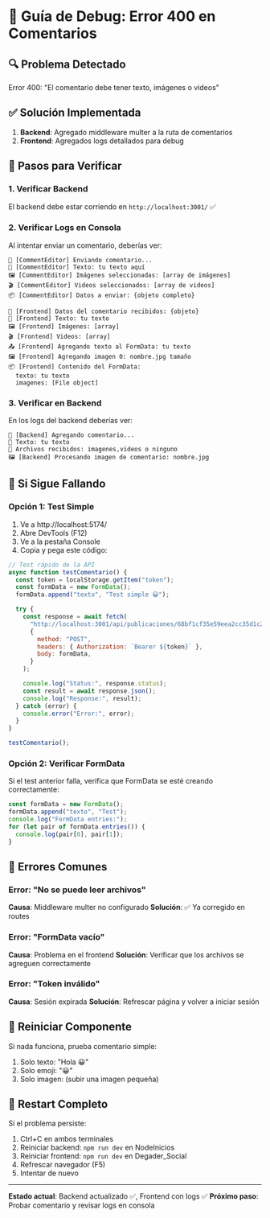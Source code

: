 # 🐛 Guía de Debug: Error 400 en Comentarios

## 🔍 Problema Detectado

Error 400: "El comentario debe tener texto, imágenes o videos"

## ✅ Solución Implementada

1. **Backend**: Agregado middleware multer a la ruta de comentarios
2. **Frontend**: Agregados logs detallados para debug

## 🧪 Pasos para Verificar

### 1. **Verificar Backend**

El backend debe estar corriendo en `http://localhost:3001/` ✅

### 2. **Verificar Logs en Consola**

Al intentar enviar un comentario, deberías ver:

```
📝 [CommentEditor] Enviando comentario...
📄 [CommentEditor] Texto: tu texto aquí
🖼️ [CommentEditor] Imágenes seleccionadas: [array de imágenes]
🎬 [CommentEditor] Videos seleccionados: [array de videos]
📦 [CommentEditor] Datos a enviar: {objeto completo}

🚀 [Frontend] Datos del comentario recibidos: {objeto}
📝 [Frontend] Texto: tu texto
🖼️ [Frontend] Imágenes: [array]
🎬 [Frontend] Videos: [array]
📤 [Frontend] Agregando texto al FormData: tu texto
🖼️ [Frontend] Agregando imagen 0: nombre.jpg tamaño
📦 [Frontend] Contenido del FormData:
  texto: tu texto
  imagenes: [File object]
```

### 3. **Verificar en Backend**

En los logs del backend deberías ver:

```
📝 [Backend] Agregando comentario...
📄 Texto: tu texto
📁 Archivos recibidos: imagenes,videos o ninguno
🖼️ [Backend] Procesando imagen de comentario: nombre.jpg
```

## 🔧 Si Sigue Fallando

### Opción 1: Test Simple

1. Ve a http://localhost:5174/
2. Abre DevTools (F12)
3. Ve a la pestaña Console
4. Copia y pega este código:

```javascript
// Test rápido de la API
async function testComentario() {
  const token = localStorage.getItem("token");
  const formData = new FormData();
  formData.append("texto", "Test simple 😀");

  try {
    const response = await fetch(
      "http://localhost:3001/api/publicaciones/68bf1cf35e59eea2cc35d1c2/comentarios",
      {
        method: "POST",
        headers: { Authorization: `Bearer ${token}` },
        body: formData,
      }
    );

    console.log("Status:", response.status);
    const result = await response.json();
    console.log("Response:", result);
  } catch (error) {
    console.error("Error:", error);
  }
}

testComentario();
```

### Opción 2: Verificar FormData

Si el test anterior falla, verifica que FormData se esté creando correctamente:

```javascript
const formData = new FormData();
formData.append("texto", "Test");
console.log("FormData entries:");
for (let pair of formData.entries()) {
  console.log(pair[0], pair[1]);
}
```

## 🚨 Errores Comunes

### Error: "No se puede leer archivos"

**Causa**: Middleware multer no configurado
**Solución**: ✅ Ya corregido en routes

### Error: "FormData vacío"

**Causa**: Problema en el frontend
**Solución**: Verificar que los archivos se agreguen correctamente

### Error: "Token inválido"

**Causa**: Sesión expirada
**Solución**: Refrescar página y volver a iniciar sesión

## 📝 Reiniciar Componente

Si nada funciona, prueba comentario simple:

1. Solo texto: "Hola 😀"
2. Solo emoji: "😀"
3. Solo imagen: (subir una imagen pequeña)

## 🔄 Restart Completo

Si el problema persiste:

1. Ctrl+C en ambos terminales
2. Reiniciar backend: `npm run dev` en NodeInicios
3. Reiniciar frontend: `npm run dev` en Degader_Social
4. Refrescar navegador (F5)
5. Intentar de nuevo

---

**Estado actual**: Backend actualizado ✅, Frontend con logs ✅
**Próximo paso**: Probar comentario y revisar logs en consola
